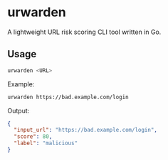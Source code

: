 # urwarden

A lightweight URL risk scoring CLI tool written in Go.

## Usage

```bash
urwarden <URL>
```

Example:

```bash
urwarden https://bad.example.com/login
```

Output:

```json
{
  "input_url": "https://bad.example.com/login",
  "score": 80,
  "label": "malicious"
}
```
